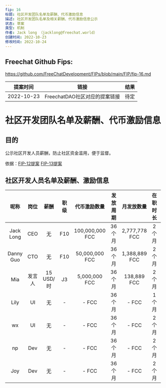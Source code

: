 ```yaml
---
fip: 16
标题: 社区开发团队名单及薪酬、代币激励信息
描述: 社区开发团队名单及相关薪酬、代币激励信息公示
状态: 草案
类型: 机制
作者: Jack long （jacklong@freechat.world）
创建时间: 2022-10-23
修改时间: 2022-10-24
---
```


## Freechat Github Fips: 

https://github.com/FreeChatDevelopment/FIPs/blob/main/FIP/fip-16.md


  | 提案时间 | 链接 | 结果 |
  |:-:|:-:|:-:|
  |2022-10-23|FreechatDAO社区对应的提案链接|待定|

# 社区开发团队名单及薪酬、代币激励信息

## 目的
公示社区开发人员薪酬，防止社区资金滥用，便于监督。

依据：[FIP-12提案](https://snapshot.org/#/freechatdao.eth/proposal/0x56a07c7f382b5a66aecc1ebaf2ebad39e493760402357f5071bb1ebb2949d71d)
[FIP-13提案](https://snapshot.org/#/freechatdao.eth/proposal/0x56a07c7f382b5a66aecc1ebaf2ebad39e493760402357f5071bb1ebb2949d71d)

## 社区开发人员名单及薪酬、激励信息
|呢称|岗位|薪酬|职级|代币激励数量|发放周期|月发放数量|在职时长|在职状态|
|:-:|:-:|:-:|:-:|:-:|:-:|:-:|:-:|:-:|
|Jack Long|CEO|无|F10|100,000,000 FCC|36个月|2,777,778 FCC|2个月|在职|
|Danny Guo|CTO|无|F10|50,000,000 FCC|36个月|1,388,889 FCC|2个月|在职|
|Mia|发言人|15 USD/时|J3|5,000,000 FCC|36个月|138,889 FCC|2个月|在职|
|Lily|UI|无|-|- FCC|36个月|- FCC|1个月|在职|
|wx|UI|无|-|- FCC|36个月|- FCC|2个月|在职|
|np|Dev|无|-|- FCC|36个月|- FCC|2个月|在职|
|Joy|Dev|无|-|- FCC|36个月|- FCC|2个月|在职|